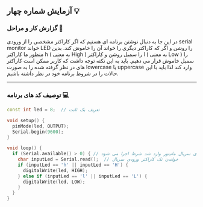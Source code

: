 ## آزمایش شماره چهار 💡

### گزارش کار و مراحل 📝

در این جا به دنبال نوشتن برنامه ای هستیم که اگر کاراکتر مشخصی را از ورودی serial monitor خواند LED را روشن و اگر که کاراکتر دیگری را خواند آن را خاموش کند. بدین منظور ما کاراکتر h ( به معنی High ) را سمبل روشن و کاراکتر l ( به معنی Low ) را سمبل خاموش قرار می دهیم. باید به این نکته توجه داشت که کاربر ممکن است کاراکتر های در نظر گرفته شده را به صورت lowercase یا uppercase وارد کند لذا باید با این حالات را در شروط برنامه خود در نظر داشته باشیم.

---

### توصیف کد های برنامه 💻

```cpp
const int led = 8;  // تعریف یک ثابت

void setup() {
  pinMode(led, OUTPUT);
  Serial.begin(9600);
}

void loop() {
  if (Serial.available() > 0) { // اگر کاراکتری در ورودی سریال مانیتور وارد شد شرط اجرا می شود
    char inputLed = Serial.read();  // خواندن تک کاراکتر ورودی سریال
    if (inputLed == 'h' || inputLed == 'H') {
      digitalWrite(led, HIGH);
    } else if (inputLed == 'l' || inputLed == 'L') {
      digitalWrite(led, LOW);
    }
  }
}
```

